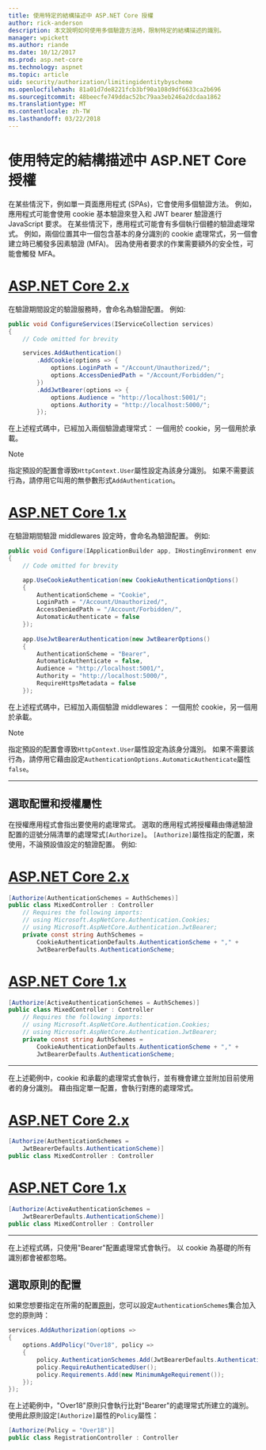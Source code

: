 ```yaml
---
title: 使用特定的結構描述中 ASP.NET Core 授權
author: rick-anderson
description: 本文說明如何使用多個驗證方法時，限制特定的結構描述的識別。
manager: wpickett
ms.author: riande
ms.date: 10/12/2017
ms.prod: asp.net-core
ms.technology: aspnet
ms.topic: article
uid: security/authorization/limitingidentitybyscheme
ms.openlocfilehash: 81a01d7de8221fcb3bf90a108d9df6633ca2b696
ms.sourcegitcommit: 48beecfe749ddac52bc79aa3eb246a2dcdaa1862
ms.translationtype: MT
ms.contentlocale: zh-TW
ms.lasthandoff: 03/22/2018
---
```

# <a name="authorize-with-a-specific-scheme-in-aspnet-core"></a>使用特定的結構描述中 ASP.NET Core 授權

在某些情況下，例如單一頁面應用程式 (SPAs)，它會使用多個驗證方法。 例如，應用程式可能會使用 cookie 基本驗證來登入和 JWT bearer 驗證進行 JavaScript 要求。 在某些情況下，應用程式可能會有多個執行個體的驗證處理常式。 例如，兩個位置其中一個包含基本的身分識別的 cookie 處理常式，另一個會建立時已觸發多因素驗證 (MFA)。 因為使用者要求的作業需要額外的安全性，可能會觸發 MFA。

# <a name="aspnet-core-2xtabaspnetcore2x"></a>[ASP.NET Core 2.x](#tab/aspnetcore2x)

在驗證期間設定的驗證服務時，會命名為驗證配置。 例如: 

```csharp
public void ConfigureServices(IServiceCollection services)
{
    // Code omitted for brevity

    services.AddAuthentication()
        .AddCookie(options => {
            options.LoginPath = "/Account/Unauthorized/";
            options.AccessDeniedPath = "/Account/Forbidden/";
        })
        .AddJwtBearer(options => {
            options.Audience = "http://localhost:5001/";
            options.Authority = "http://localhost:5000/";
        });
```

在上述程式碼中，已經加入兩個驗證處理常式： 一個用於 cookie，另一個用於承載。

>[!NOTE]
>指定預設的配置會導致`HttpContext.User`屬性設定為該身分識別。 如果不需要該行為，請停用它叫用的無參數形式`AddAuthentication`。

# <a name="aspnet-core-1xtabaspnetcore1x"></a>[ASP.NET Core 1.x](#tab/aspnetcore1x)

在驗證期間驗證 middlewares 設定時，會命名為驗證配置。 例如: 

```csharp
public void Configure(IApplicationBuilder app, IHostingEnvironment env, ILoggerFactory loggerFactory)
{
    // Code omitted for brevity

    app.UseCookieAuthentication(new CookieAuthenticationOptions()
    {
        AuthenticationScheme = "Cookie",
        LoginPath = "/Account/Unauthorized/",
        AccessDeniedPath = "/Account/Forbidden/",
        AutomaticAuthenticate = false
    });
    
    app.UseJwtBearerAuthentication(new JwtBearerOptions()
    {
        AuthenticationScheme = "Bearer",
        AutomaticAuthenticate = false,
        Audience = "http://localhost:5001/",
        Authority = "http://localhost:5000/",
        RequireHttpsMetadata = false
    });
```

在上述程式碼中，已經加入兩個驗證 middlewares： 一個用於 cookie，另一個用於承載。

>[!NOTE]
>指定預設的配置會導致`HttpContext.User`屬性設定為該身分識別。 如果不需要該行為，請停用它藉由設定`AuthenticationOptions.AutomaticAuthenticate`屬性`false`。

---

## <a name="selecting-the-scheme-with-the-authorize-attribute"></a>選取配置和授權屬性

在授權應用程式會指出要使用的處理常式。 選取的應用程式將授權藉由傳遞驗證配置的逗號分隔清單的處理常式`[Authorize]`。 `[Authorize]`屬性指定的配置，來使用，不論預設值設定的驗證配置。 例如: 

# <a name="aspnet-core-2xtabaspnetcore2x"></a>[ASP.NET Core 2.x](#tab/aspnetcore2x)

```csharp
[Authorize(AuthenticationSchemes = AuthSchemes)]
public class MixedController : Controller
    // Requires the following imports:
    // using Microsoft.AspNetCore.Authentication.Cookies;
    // using Microsoft.AspNetCore.Authentication.JwtBearer;
    private const string AuthSchemes =
        CookieAuthenticationDefaults.AuthenticationScheme + "," +
        JwtBearerDefaults.AuthenticationScheme;
```

# <a name="aspnet-core-1xtabaspnetcore1x"></a>[ASP.NET Core 1.x](#tab/aspnetcore1x)

```csharp
[Authorize(ActiveAuthenticationSchemes = AuthSchemes)]
public class MixedController : Controller
    // Requires the following imports:
    // using Microsoft.AspNetCore.Authentication.Cookies;
    // using Microsoft.AspNetCore.Authentication.JwtBearer;
    private const string AuthSchemes =
        CookieAuthenticationDefaults.AuthenticationScheme + "," +
        JwtBearerDefaults.AuthenticationScheme;
```

---

在上述範例中，cookie 和承載的處理常式會執行，並有機會建立並附加目前使用者的身分識別。 藉由指定單一配置，會執行對應的處理常式。

# <a name="aspnet-core-2xtabaspnetcore2x"></a>[ASP.NET Core 2.x](#tab/aspnetcore2x)

```csharp
[Authorize(AuthenticationSchemes = 
    JwtBearerDefaults.AuthenticationScheme)]
public class MixedController : Controller
```

# <a name="aspnet-core-1xtabaspnetcore1x"></a>[ASP.NET Core 1.x](#tab/aspnetcore1x)

```csharp
[Authorize(ActiveAuthenticationSchemes = 
    JwtBearerDefaults.AuthenticationScheme)]
public class MixedController : Controller
```

---

在上述程式碼，只使用"Bearer"配置處理常式會執行。 以 cookie 為基礎的所有識別都會被都忽略。

## <a name="selecting-the-scheme-with-policies"></a>選取原則的配置

如果您想要指定在所需的配置[原則](xref:security/authorization/policies)，您可以設定`AuthenticationSchemes`集合加入您的原則時：

```csharp
services.AddAuthorization(options =>
{
    options.AddPolicy("Over18", policy =>
    {
        policy.AuthenticationSchemes.Add(JwtBearerDefaults.AuthenticationScheme);
        policy.RequireAuthenticatedUser();
        policy.Requirements.Add(new MinimumAgeRequirement());
    });
});
```

在上述範例中，"Over18"原則只會執行比對"Bearer"的處理常式所建立的識別。 使用此原則設定`[Authorize]`屬性的`Policy`屬性：

```csharp
[Authorize(Policy = "Over18")]
public class RegistrationController : Controller
```
